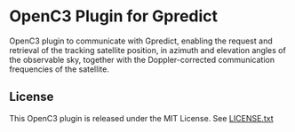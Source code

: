 # OpenC3 Plugin for Gpredict

OpenC3 plugin to communicate with Gpredict, enabling the request and retrieval of the tracking satellite position, in azimuth and elevation angles of the observable sky, together with the Doppler-corrected communication frequencies of the satellite.

## License

This OpenC3 plugin is released under the MIT License. See [LICENSE.txt](LICENSE.txt)
